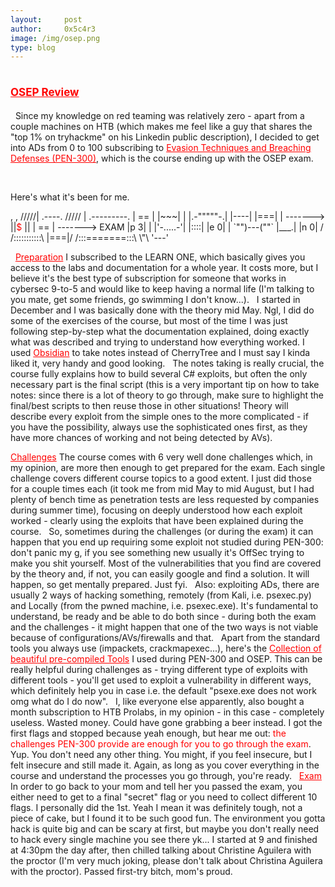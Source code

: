 ```yaml
---
layout:     post
author:     0x5c4r3
image: /img/osep.png
type: blog
---
```

# <span style="color:red;font-size:17px;"><ins><b>OSEP Review</b></ins></span>

&nbsp;
<ins></ins>
Since my knowledge on red teaming was relatively zero - apart from a couple machines on HTB (which makes me feel like a guy that shares the "top 1% on tryhackme" on his Linkedin public description), I decided to get into ADs from 0 to 100 subscribing to <a href="https://www.offsec.com/courses/pen-300/" style="color:red;">Evasion Techniques and Breaching Defenses (PEN-300)</a>, which is the course ending up with the OSEP exam.

&nbsp;

Here's what it's been for me.
&nbsp;

<p>                      
               ,   ,                        
              /////|                        .----.
             ///// |            .---------. | == |
            |~~~|  |            |.-"""""-.| |----|
            |===|  |  ------->  ||<span style="color:red;">$</span>        || | == | -------> EXAM
            |p 3|  |            |'-.....-'| |::::|
            |e 0|  |            `"")---(""` |___.|
            |n 0| /            /:::::::::::\    
            |===|/            /:::=======:::\ \"\
            '---'               

</p>
&nbsp;
<ins style="color:red;">Preparation</ins>
I subscribed to the LEARN ONE, which basically gives you access to the labs and documentation for a whole year. It costs more, but I believe it's the best type of subscription for someone that works in cybersec 9-to-5 and would like to keep having a normal life (I'm talking to you mate, get some friends, go swimming I don't know...).
&nbsp;
I started in December and I was basically done with the theory mid May. Ngl, I did do some of the exercises of the course, but most of the time I was just following step-by-step what the documentation explained, doing exactly what was described and trying to understand how everything worked. I used <a href="https://obsidian.md/" style="color:red;">Obsidian</a> to take notes instead of CherryTree and I must say I kinda liked it, very handy and good looking.
&nbsp;
The notes taking is really crucial, the course fully explains how to build several C# exploits, but often the only necessary part is the final script (this is a very important tip on how to take notes: since there is a lot of theory to go through, make sure to highlight the final/best scripts to then reuse those in other situations! Theory will describe every exploit from the simple ones to the more complicated - if you have the possibility, always use the sophisticated ones first, as they have more chances of working and not being detected by AVs).
&nbsp;

<ins style="color:red;">Challenges</ins>
The course comes with 6 very well done challenges which, in my opinion, are more then enough to get prepared for the exam. Each single challenge covers different course topics to a good extent.
I just did those for a couple times each (it took me from mid May to mid August, but I had plenty of bench time as penetration tests are less requested by companies during summer time), focusing on deeply understood how each exploit worked - clearly using the exploits that have been explained during the course.
&nbsp;
So, sometimes during the challenges (or during the exam) it can happen that you end up requiring some exploit not studied during PEN-300: don't panic my g, if you see something new usually it's OffSec trying to make you shit yourself. Most of the vulnerabilities that you find are covered by the theory and, if not, you can easily google and find a solution. It will happen, so get mentally prepared. Just fyi.
&nbsp;
Also: exploiting ADs, there are usually 2 ways of hacking something, remotely (from Kali, i.e. psexec.py) and Locally (from the pwned machine, i.e. psexec.exe). It's fundamental to understand, be ready and be able to do both since - during both the exam and the challenges - it might happen that one of the two ways is not viable because of configurations/AVs/firewalls and that.
&nbsp;
Apart from the standard tools you always use (impackets, crackmapexec...), here's the <a href="https://github.com/0x5c4r3/OSEP/tree/main" style="color:red;">Collection of beautiful pre-compiled Tools</a> I used during PEN-300 and OSEP. This can be really helpful during challenges as - trying different type of exploits with different tools - you'll get used to exploit a vulnerability in different ways, which definitely help you in case i.e. the default "psexe.exe does not work omg what do I do now".
&nbsp;
I, like everyone else apparently, also bought a month subscription to HTB Prolabs, in my opinion - in this case - completely useless. Wasted money. Could have gone grabbing a beer instead.
I got the first flags and stopped because yeah enough, but hear me out: <span style="color:red;">the challenges PEN-300 provide are enough for you to go through the exam</span>. Yup. You don't need any other thing. You might, if you feel insecure, but I felt insecure and still made it.
Again, as long as you cover everything in the course and understand the processes you go through, you're ready.
&nbsp;
<ins style="color:red;">Exam</ins>
In order to go back to your mom and tell her you passed the exam, you either need to get to a final "secret" flag or you need to collect different 10 flags. I personally did the 1st.
Yeah I mean it was definitely tough, not a piece of cake, but I found it to be such good fun. The environment you gotta hack is quite big and can be scary at first, but maybe you don't really need to hack every single machine you see there yk...
I started at 9 and finished at 4:30pm the day after, then chilled talking about Christine Aguilera with the proctor (I'm very much joking, please don't talk about Christina Aguilera with the proctor).
Passed first-try bitch, mom's proud.







